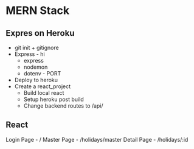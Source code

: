 # MERN Stack

## Expres on Heroku

* git init + gitignore
* Express - hi
    * express
    * nodemon
    * dotenv - PORT
* Deploy to heroku
* Create a react_project 
    * Build local react 
    * Setup heroku post build
    * Change backend routes to /api/

## React

Login Page - /
Master Page - /holidays/master
Detail Page - /holidays/:id